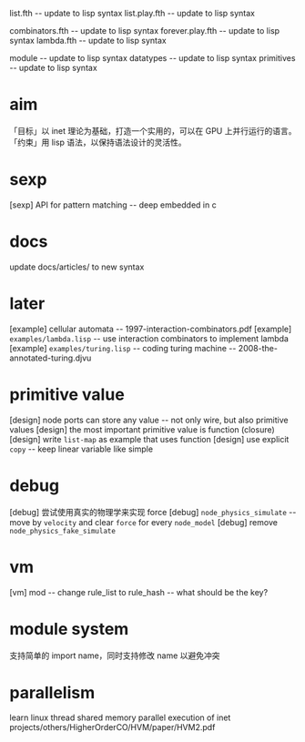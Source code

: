 list.fth -- update to lisp syntax
list.play.fth -- update to lisp syntax

combinators.fth -- update to lisp syntax
forever.play.fth -- update to lisp syntax
lambda.fth -- update to lisp syntax


module -- update to lisp syntax
datatypes -- update to lisp syntax
primitives -- update to lisp syntax

# aim

「目标」以 inet 理论为基础，打造一个实用的，可以在 GPU 上并行运行的语言。
「约束」用 lisp 语法，以保持语法设计的灵活性。

# sexp

[sexp] API for pattern matching -- deep embedded in c

# docs

update docs/articles/ to new syntax

# later

[example] cellular automata -- 1997-interaction-combinators.pdf
[example] `examples/lambda.lisp` -- use interaction combinators to implement lambda
[example] `examples/turing.lisp` -- coding turing machine -- 2008-the-annotated-turing.djvu

# primitive value

[design] node ports can store any value -- not only wire, but also primitive values
[design] the most important primitive value is function (closure)
[design] write `list-map` as example that uses function
[design] use explicit `copy` -- keep linear variable like simple

# debug

[debug] 尝试使用真实的物理学来实现 force
[debug] `node_physics_simulate` -- move by `velocity` and clear `force` for every `node_model`
[debug] remove `node_physics_fake_simulate`

# vm

[vm] mod -- change rule_list to rule_hash -- what should be the key?

# module system

支持简单的 import name，同时支持修改 name 以避免冲突

# parallelism

learn linux thread
shared memory parallel execution of inet
projects/others/HigherOrderCO/HVM/paper/HVM2.pdf
